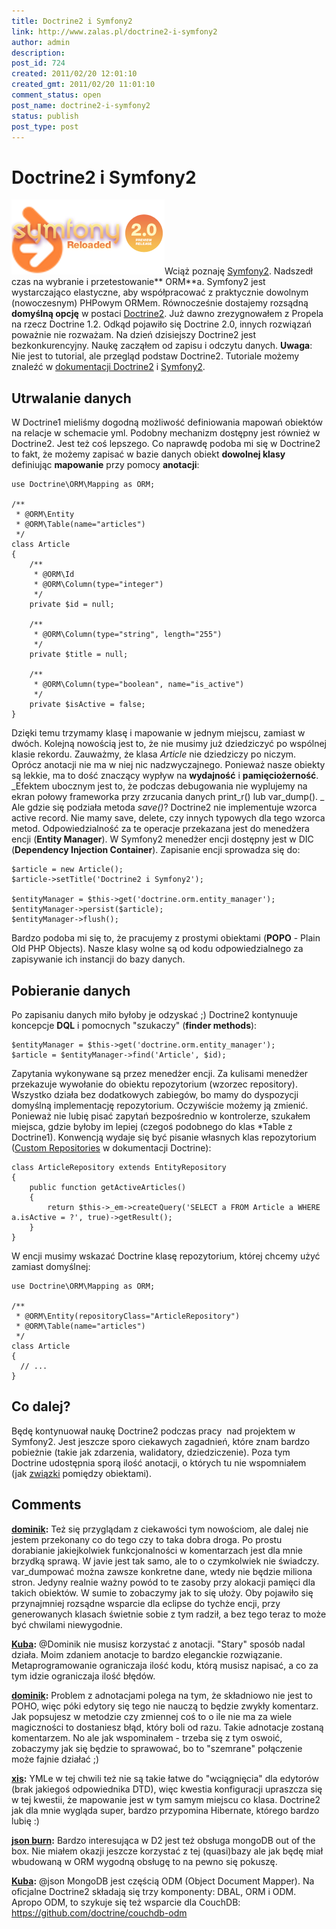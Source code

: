```yaml
---
title: Doctrine2 i Symfony2
link: http://www.zalas.pl/doctrine2-i-symfony2
author: admin
description: 
post_id: 724
created: 2011/02/20 12:01:10
created_gmt: 2011/02/20 11:01:10
comment_status: open
post_name: doctrine2-i-symfony2
status: publish
post_type: post
---
```


<!--Wciąż poznaję Symfony2. Nadszedł czas na wybranie i przetestowanie ORMa. Symfony2 jest wystarczająco elastyczne, aby współpracować z praktycznie dowolnym (nowoczesnym) PHPowym ORMem. Równocześnie dostajemy rozsądną domyślną opcję w postaci Doctrine2.-->

# Doctrine2 i Symfony2

![Symfony2 i Doctrine](/uploads/wp//2011/02/symfony2-doctrine-logos.png)Wciąż poznaję [Symfony2](http://symfony-reloaded.org/). Nadszedł czas na wybranie i przetestowanie** ORM**a. Symfony2 jest wystarczająco elastyczne, aby współpracować z praktycznie dowolnym (nowoczesnym) PHPowym ORMem. Równocześnie dostajemy rozsądną **domyślną opcję** w postaci [Doctrine2](http://www.doctrine-project.org/). Już dawno zrezygnowałem z Propela na rzecz Doctrine 1.2. Odkąd pojawiło się Doctrine 2.0, innych rozwiązań poważnie nie rozważam. Na dzień dzisiejszy Doctrine2 jest bezkonkurencyjny. Naukę zacząłem od zapisu i odczytu danych. **Uwaga**: Nie jest to tutorial, ale przegląd podstaw Doctrine2. Tutoriale możemy znaleźć w [dokumentacji Doctrine2](http://www.doctrine-project.org/docs/orm/2.0/en/#tutorials) i [Symfony2](http://docs.symfony-reloaded.org/guides/doctrine/orm/index.html). 

## Utrwalanie danych

W Doctrine1 mieliśmy dogodną możliwość definiowania mapowań obiektów na relacje w schemacie yml. Podobny mechanizm dostępny jest również w Doctrine2. Jest też coś lepszego. Co naprawdę podoba mi się w Doctrine2 to fakt, że możemy zapisać w bazie danych obiekt **dowolnej klasy** definiując **mapowanie** przy pomocy **anotacji**: 
    
    
    use Doctrine\ORM\Mapping as ORM;
    
    /**
     * @ORM\Entity
     * @ORM\Table(name="articles")
     */
    class Article
    {
        /**
         * @ORM\Id
         * @ORM\Column(type="integer")
         */
        private $id = null;
    
        /**
         * @ORM\Column(type="string", length="255")
         */
        private $title = null;
    
        /**
         * @ORM\Column(type="boolean", name="is_active")
         */
        private $isActive = false;
    }

Dzięki temu trzymamy klasę i mapowanie w jednym miejscu, zamiast w dwóch. Kolejną nowością jest to, że nie musimy już dziedziczyć po wspólnej klasie rekordu. Zauważmy, że klasa _Article_ nie dziedziczy po niczym. Oprócz anotacji nie ma w niej nic nadzwyczajnego. Ponieważ nasze obiekty są lekkie, ma to dość znaczący wypływ na **wydajność** i **pamięciożerność**. _Efektem ubocznym jest to, że podczas debugowania nie wyplujemy na ekran połowy frameworka przy zrzucania danych print_r() lub var_dump(). _ Ale gdzie się podziała metoda _save()_? Doctrine2 nie implementuje wzorca active record. Nie mamy save, delete, czy innych typowych dla tego wzorca metod. Odpowiedzialność za te operacje przekazana jest do menedżera encji (**Entity Manager**). W Symfony2 menedżer encji dostępny jest w DIC (**Dependency Injection Container**). Zapisanie encji sprowadza się do: 
    
    
    $article = new Article();
    $article->setTitle('Doctrine2 i Symfony2');
    
    $entityManager = $this->get('doctrine.orm.entity_manager');
    $entityManager->persist($article);
    $entityManager->flush();

Bardzo podoba mi się to, że pracujemy z prostymi obiektami (**POPO** - Plain Old PHP Objects). Nasze klasy wolne są od kodu odpowiedzialnego za zapisywanie ich instancji do bazy danych. 

## Pobieranie danych

Po zapisaniu danych miło byłoby je odzyskać ;) Doctrine2 kontynuuje koncepcje **DQL** i pomocnych "szukaczy" (**finder methods**): 
    
    
    $entityManager = $this->get('doctrine.orm.entity_manager');
    $article = $entityManager->find('Article', $id);

Zapytania wykonywane są przez menedżer encji. Za kulisami menedżer przekazuje wywołanie do obiektu repozytorium (wzorzec repository). Wszystko działa bez dodatkowych zabiegów, bo mamy do dyspozycji domyślną implementację repozytorium. Oczywiście możemy ją zmienić. Ponieważ nie lubię pisać zapytań bezpośrednio w kontrolerze, szukałem miejsca, gdzie byłoby im lepiej (czegoś podobnego do klas *Table z Doctrine1). Konwencją wydaje się być pisanie własnych klas repozytorium ([Custom Repositories](http://www.doctrine-project.org/docs/orm/2.0/en/reference/working-with-objects.html#custom-repositories) w dokumentacji Doctrine): 
    
    
    class ArticleRepository extends EntityRepository
    {
        public function getActiveArticles()
        {
            return $this->_em->createQuery('SELECT a FROM Article a WHERE a.isActive = ?', true)->getResult();
        }
    }

W encji musimy wskazać Doctrine klasę repozytorium, której chcemy użyć zamiast domyślnej: 
    
    
    use Doctrine\ORM\Mapping as ORM;
    
    /**
     * @ORM\Entity(repositoryClass="ArticleRepository")
     * @ORM\Table(name="articles")
     */
    class Article
    {
      // ...
    }

## Co dalej?

Będę kontynuował naukę Doctrine2 podczas pracy  nad projektem w Symfony2. Jest jeszcze sporo ciekawych zagadnień, które znam bardzo pobieżnie (takie jak zdarzenia, walidatory, dziedziczenie). Poza tym Doctrine udostępnia sporą ilość anotacji, o których tu nie wspomniałem (jak [związki](http://www.doctrine-project.org/docs/orm/2.0/en/reference/association-mapping.html) pomiędzy obiektami).

## Comments

**[dominik](#3028 "2011-02-21 01:39:46"):** Też się przyglądam z ciekawości tym nowościom, ale dalej nie jestem przekonany co do tego czy to taka dobra droga. Po prostu dorabianie jakiejkolwiek funkcjonalności w komentarzach jest dla mnie brzydką sprawą. W javie jest tak samo, ale to o czymkolwiek nie świadczy. var_dumpować można zawsze konkretne dane, wtedy nie będzie miliona stron. Jedyny realnie ważny powód to te zasoby przy alokacji pamięci dla takich obiektów. W sumie to zobaczymy jak to się ułoży. Oby pojawiło się przynajmniej rozsądne wsparcie dla eclipse do tychże encji, przy generowanych klasach świetnie sobie z tym radził, a bez tego teraz to może być chwilami niewygodnie.

**[Kuba](#3029 "2011-02-21 03:41:32"):** @Dominik nie musisz korzystać z anotacji. "Stary" sposób nadal działa. Moim zdaniem anotacje to bardzo eleganckie rozwiązanie. Metaprogramowanie ograniczaja ilość kodu, którą musisz napisać, a co za tym idzie ograniczaja ilość błędów.

**[dominik](#3030 "2011-02-22 01:55:51"):** Problem z adnotacjami polega na tym, że składniowo nie jest to POHO, więc póki edytory się tego nie nauczą to będzie zwykły komentarz. Jak popsujesz w metodzie czy zmiennej coś to o ile nie ma za wiele magiczności to dostaniesz błąd, który boli od razu. Takie adnotacje zostaną komentarzem. No ale jak wspominałem - trzeba się z tym oswoić, zobaczymy jak się będzie to sprawować, bo to "szemrane" połączenie może fajnie działać ;)

**[xis](#3031 "2011-02-23 23:21:01"):** YMLe w tej chwili też nie są takie łatwe do "wciągnięcia" dla edytorów (brak jakiegoś odpowiednika DTD), więc kwestia konfiguracji upraszcza się w tej kwestii, że mapowanie jest w tym samym miejscu co klasa. Doctrine2 jak dla mnie wygląda super, bardzo przypomina Hibernate, którego bardzo lubię :)

**[json burn](#3032 "2011-03-01 12:11:37"):** Bardzo interesująca w D2 jest też obsługa mongoDB out of the box. Nie miałem okazji jeszcze korzystać z tej (quasi)bazy ale jak będę miał wbudowaną w ORM wygodną obsługę to na pewno się pokuszę.

**[Kuba](#3034 "2011-03-03 14:29:35"):** @json MongoDB jest częścią ODM (Object Document Mapper). Na oficjalne Doctrine2 składają się trzy komponenty: DBAL, ORM i ODM. Apropo ODM, to szykuje się też wsparcie dla CouchDB: https://github.com/doctrine/couchdb-odm


